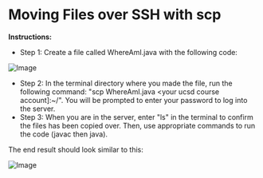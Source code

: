 # Moving Files over SSH with scp

**Instructions:**
* Step 1: Create a file called WhereAmI.java with the following code:

![Image](https://user-images.githubusercontent.com/97641097/149275523-f3e05dc5-8c07-4cba-aac2-cb8253abf232.png)
* Step 2: In the terminal directory where you made the file, run the following command: "scp WhereAmI.java <your ucsd course account]:~/". You will be prompted to enter your password to log into the server.
* Step 3: When you are in the server, enter "ls" in the terminal to confirm the files has been copied over. Then, use appropriate commands to run the code (javac then java).

The end result should look similar to this:

![Image](https://user-images.githubusercontent.com/97641097/149274979-9f3c96e6-f965-4ce1-9c8b-c72a14e64966.JPG)
